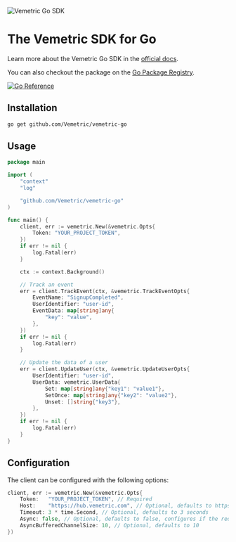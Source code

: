 ![Vemetric Go SDK](https://github.com/user-attachments/assets/2111bb87-9a4b-4325-8793-df45dede1e6e)

# The Vemetric SDK for Go

Learn more about the Vemetric Go SDK in the [official docs](https://vemetric.com/docs/sdks/go).

You can also checkout the package on the [Go Package Registry](https://pkg.go.dev/github.com/Vemetric/vemetric-go).

[![Go Reference](https://pkg.go.dev/badge/github.com/Vemetric/vemetric-go.svg)](https://pkg.go.dev/github.com/Vemetric/vemetric-go)

## Installation

```bash
go get github.com/Vemetric/vemetric-go
```

## Usage

```go
package main

import (
	"context"
	"log"

	"github.com/Vemetric/vemetric-go"
)

func main() {
	client, err := vemetric.New(&vemetric.Opts{
		Token: "YOUR_PROJECT_TOKEN",
	})
	if err != nil {
		log.Fatal(err)
	}

	ctx := context.Background()

	// Track an event
	err = client.TrackEvent(ctx, &vemetric.TrackEventOpts{
		EventName: "SignupCompleted",
		UserIdentifier: "user-id",
		EventData: map[string]any{
			"key": "value",
		},
	})
	if err != nil {
		log.Fatal(err)
	}

	// Update the data of a user
	err = client.UpdateUser(ctx, &vemetric.UpdateUserOpts{
		UserIdentifier: "user-id",
		UserData: vemetric.UserData{
			Set: map[string]any{"key1": "value1"},
			SetOnce: map[string]any{"key2": "value2"},
			Unset: []string{"key3"},
		},
	})
	if err != nil {
		log.Fatal(err)
	}
}
```

## Configuration

The client can be configured with the following options:

```go
client, err := vemetric.New(&vemetric.Opts{
	Token:   "YOUR_PROJECT_TOKEN", // Required
	Host:    "https://hub.vemetric.com", // Optional, defaults to https://hub.vemetric.com
	Timeout: 3 * time.Second, // Optional, defaults to 3 seconds
	Async: false, // Optional, defaults to false, configures if the requests should be fired asynchronously
	AsyncBufferedChannelSize: 10, // Optional, defaults to 10
})
```

